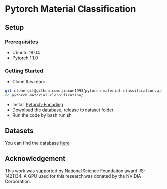 # Pytorch Material Classification


## Setup

### Prerequisites

- Ubuntu 18.04
- Pytorch 1.1.0

### Getting Started

- Clone this repo:
```bash
git clone git@github.com:jiaxue1993/pytorch-material-classification.git
cd pytorch-material-classification/
```
- Install [Pytorch-Encoding](https://github.com/zhanghang1989/PyTorch-Encoding) 
- Download the [database](https://drive.google.com/file/d/1Hd1G7aKhsPPMbNrk4zHNJAzoXvUzWJ9M/view?usp=sharing), release to dataset folder
- Run the code by bash run.sh

## Datasets
You can find the database [here](http://jiaxueweb.com/)

## Acknowledgement

This work was supported by National Science Foundation award IIS-1421134. A GPU used for this research was donated by the NVIDIA Corporation.
